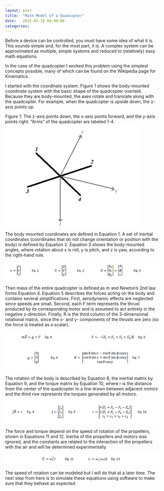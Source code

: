```yaml
---
layout: post
title:  "Math Model of a Quadcopter"
date:   2015-05-16 00:00:00
categories: 
---
```


Before a device can be controlled, you must have some idea of what it is.  This sounds simple and, for the most part, it is.   A complex system can be approximated as multiple, simple systems and reduced to (relatively) easy math equations.

In the case of the quadcopter I worked this problem using the simplest concepts possible, many of which can be found on the Wikipedia page for Kinematics.

I started with the coordinate system.  Figure 1 shows the body-mounted coordinate system with the basic shape of the quadcopter overlaid.  Because they are body-mounted, the axes rotate and translate along with the quadcopter.  For example, when the quadcopter is upside down, the z-axis points up. 

Figure 1: The z-axis points down, the x-axis points forward, and the y-axis points right.  “Arms” of the quadcopter are labeled 1-4.
![alt text](/quadaxes.png)



The body mounted coordinates are defined in Equation 1.  A set of inertial coordinates (coordinates that do not change orientation or position with the body) is defined by Equation 2.  Equation 3 shows the body-mounted angles, where rotation about x is roll, y is pitch, and z is yaw, according to the right-hand rule.

![alt text](/quadeq1.png)

Then mass of the entire quadcopter is defined as m and Newton’s 2nd law forms Equation 4.  Equation 5 describes the forces acting on the body and contains several simplifications.  First, aerodynamic effects are neglected since speeds are small.  Second, each F term represents the thrust produced by its corresponding motor and is assumed to act entirely in the negative z-direction.  Finally, R is the third column of the 3-dimensional rotational matrix, since the x- and y- components of the thrusts are zero (so the force is treated as a scalar).

![alt text](/quadeq2.png)

The rotation of the body is described by Equation 8, the inertial matrix by Equation 9, and the torque matrix by Equation 10, where r is the distance from the center of the quadcopter to a line drawn between adjacent motors and the third row represents the torques generated by all motors.

![alt text](/quadeq3.png)

The force and torque depend on the speed of rotation of the propellers, shown in Equations 11 and 12.  Inertia of the propellers and motors was ignored, and the constants are related to the interaction of the propellers with the air and will be determined experimentally.  

![alt text](/quadeq4.png)

The speed of rotation can be modeled but I will do that at a later time.  The next step from here is to simulate these equations using software to make sure that they behave as expected.